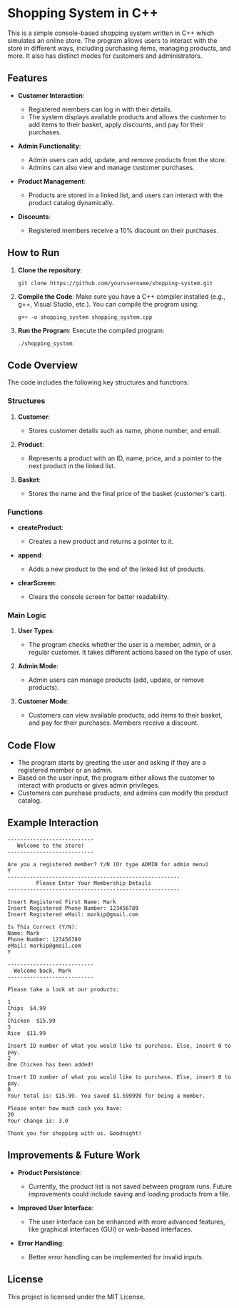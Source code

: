 # Shopping System in C++

This is a simple console-based shopping system written in C++ which simulates an online store. The program allows users to interact with the store in different ways, including purchasing items, managing products, and more. It also has distinct modes for customers and administrators.

## Features

- **Customer Interaction**: 
  - Registered members can log in with their details.
  - The system displays available products and allows the customer to add items to their basket, apply discounts, and pay for their purchases.
  
- **Admin Functionality**: 
  - Admin users can add, update, and remove products from the store.
  - Admins can also view and manage customer purchases.

- **Product Management**: 
  - Products are stored in a linked list, and users can interact with the product catalog dynamically.

- **Discounts**: 
  - Registered members receive a 10% discount on their purchases.

## How to Run

1. **Clone the repository**:
   ```
   git clone https://github.com/yourusername/shopping-system.git
   ```

2. **Compile the Code**:
   Make sure you have a C++ compiler installed (e.g., g++, Visual Studio, etc.). You can compile the program using:
   ```
   g++ -o shopping_system shopping_system.cpp
   ```

3. **Run the Program**:
   Execute the compiled program:
   ```
   ./shopping_system
   ```

## Code Overview

The code includes the following key structures and functions:

### Structures

1. **Customer**: 
   - Stores customer details such as name, phone number, and email.

2. **Product**: 
   - Represents a product with an ID, name, price, and a pointer to the next product in the linked list.

3. **Basket**: 
   - Stores the name and the final price of the basket (customer's cart).

### Functions

- **createProduct**: 
   - Creates a new product and returns a pointer to it.

- **append**: 
   - Adds a new product to the end of the linked list of products.

- **clearScreen**: 
   - Clears the console screen for better readability.

### Main Logic

1. **User Types**: 
   - The program checks whether the user is a member, admin, or a regular customer. It takes different actions based on the type of user.

2. **Admin Mode**: 
   - Admin users can manage products (add, update, or remove products).

3. **Customer Mode**: 
   - Customers can view available products, add items to their basket, and pay for their purchases. Members receive a discount.

## Code Flow

- The program starts by greeting the user and asking if they are a registered member or an admin.
- Based on the user input, the program either allows the customer to interact with products or gives admin privileges.
- Customers can purchase products, and admins can modify the product catalog.
  
## Example Interaction

```
---------------------------
   Welcome to the store!
---------------------------

Are you a registered member? Y/N (Or type ADMIN for admin menu)
Y
------------------------------------------------------
         Please Enter Your Membership Details
------------------------------------------------------

Insert Registered First Name: Mark
Insert Registered Phone Number: 123456789
Insert Registered eMail: markip@gmail.com

Is This Correct (Y/N):
Name: Mark
Phone Number: 123456789
eMail: markip@gmail.com
Y

---------------------------
  Welcome back, Mark
---------------------------

Please take a look at our products:

1
Chips  $4.99
2
Chicken  $15.99
3
Rice  $11.99

Insert ID number of what you would like to purchase. Else, insert 0 to pay.
2
One Chicken has been added!

Insert ID number of what you would like to purchase. Else, insert 0 to pay.
0
Your total is: $15.99. You saved $1.599999 for being a member.

Please enter how much cash you have:
20
Your change is: 3.0

Thank you for shopping with us. Goodnight!
```

## Improvements & Future Work

- **Product Persistence**: 
  - Currently, the product list is not saved between program runs. Future improvements could include saving and loading products from a file.

- **Improved User Interface**: 
  - The user interface can be enhanced with more advanced features, like graphical interfaces (GUI) or web-based interfaces.

- **Error Handling**: 
  - Better error handling can be implemented for invalid inputs.

## License

This project is licensed under the MIT License.
